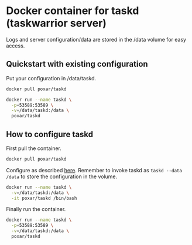 # Docker container for taskd (taskwarrior server)

Logs and server configuration/data are stored in the /data volume for easy access.

## Quickstart with existing configuration

Put your configuration in /data/taskd.

```sh
docker pull poxar/taskd

docker run --name taskd \
  -p=53589:53589 \
  -v=/data/taskd:/data \
  poxar/taskd
```

## How to configure taskd

First pull the container.

```sh
docker pull poxar/taskd
```

Configure as described
[here](http://taskwarrior.org/docs/taskserver/configure.html). Remember to
invoke taskd as `taskd --data /data` to store the configuration in the volume.

```sh
docker run --name taskd \
  -v=/data/taskd:/data \
  -it poxar/taskd /bin/bash
```

Finally run the container.

```sh
docker run --name taskd \
  -p=53589:53589 \
  -v=/data/taskd:/data \
  poxar/taskd
```

